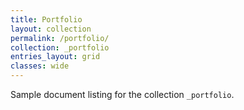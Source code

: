 ```yaml
---
title: Portfolio
layout: collection
permalink: /portfolio/
collection: _portfolio
entries_layout: grid
classes: wide
---
```


Sample document listing for the collection `_portfolio`.
